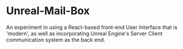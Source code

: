 # Unreal-Mail-Box

An experiment in using a React-based front-end User Interface that is 'modern', as well as incorporating Unreal Engine's Server Client communication system as the back end.
